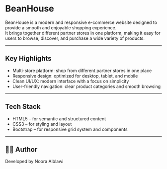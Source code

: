 # BeanHouse  

BeanHouse is a modern and responsive e-commerce website designed to provide a smooth and enjoyable shopping experience.  
It brings together different partner stores in one platform, making it easy for users to browse, discover, and purchase a wide variety of products.  

---

## Key Highlights
-  Multi-store platform: shop from different partner stores in one place  
-  Responsive design: optimized for desktop, tablet, and mobile  
-  Clean UI/UX: modern interface with a focus on simplicity  
-  User-friendly navigation: clear product categories and smooth browsing  

---

##  Tech Stack
- HTML5 – for semantic and structured content  
- CSS3 – for styling and layout  
- Bootstrap – for responsive grid system and components  

---

## 👩‍💻 Author

Developed by Noora Alblawi
